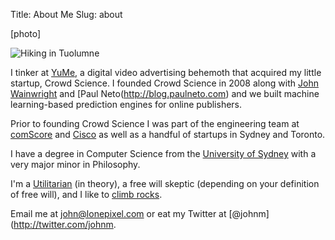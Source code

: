 Title: About Me
Slug: about

[photo]

![Hiking in Tuolumne](https://31.media.tumblr.com/60d6a3c1e87be2317525fbf093bad44c/tumblr_inline_mzny70hYXV1qz6gos.jpg)

I tinker at [YuMe](http://www.yume.com), a digital video advertising behemoth that acquired my little startup, Crowd Science. I founded Crowd Science in 2008 along with [John Wainwright](http://en.wikipedia.org/wiki/John_Wainwright_(computer_scientist)) and [Paul Neto(http://blog.paulneto.com) and we built machine learning-based prediction engines for online publishers.

Prior to founding Crowd Science I was part of the engineering team at [comScore](http://www.comscore.com/) and [Cisco](http://www.cisco.com) as well as a handful of startups in Sydney and Toronto.

I have a degree in Computer Science from the [University of Sydney](http://www.usyd.edu.au/) with a very major minor in Philosophy.

I'm a [Utilitarian](http://en.wikipedia.org/wiki/Peter_Singer) (in theory), a free will skeptic (depending on your definition of free will), and I like to [climb rocks](http://www.flickr.com/photos/johnmartin78/sets/72157634961327591/).

Email me at [john@lonepixel.com](mailto:john@lonepixel.com) or eat my Twitter at [@johnm](http://twitter.com/johnm.

